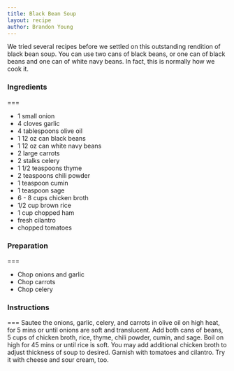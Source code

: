 ```yaml
---
title: Black Bean Soup
layout: recipe
author: Brandon Young
---
```

We tried several recipes before we settled on this outstanding rendition of black bean soup.  You can use two cans of black beans, or one can of black beans and one can of white navy beans.  In fact, this is normally how we cook it.

### Ingredients
===
  * 1 small onion
  * 4 cloves garlic
  * 4 tablespoons olive oil
  * 1 12 oz can black beans
  * 1 12 oz can white navy beans
  * 2 large carrots
  * 2 stalks celery
  * 1 1/2 teaspoons thyme
  * 2 teaspoons chili powder
  * 1 teaspoon cumin
  * 1 teaspoon sage
  * 6 - 8 cups chicken broth
  * 1/2 cup brown rice
  * 1 cup chopped ham
  * fresh cilantro
  * chopped tomatoes

### Preparation
===
  * Chop onions and garlic
  * Chop carrots
  * Chop celery

### Instructions
===
Sautee the onions, garlic, celery, and carrots in olive oil on high heat, for 5 mins or until onions are soft and translucent.  Add both cans of beans, 5 cups of chicken broth, rice, thyme, chili powder, cumin, and sage.  Boil on high for 45 mins or until rice is soft.  You may add additional chicken broth to adjust thickness of soup to desired.  Garnish with tomatoes and cilantro.  Try it with cheese and sour cream, too.
